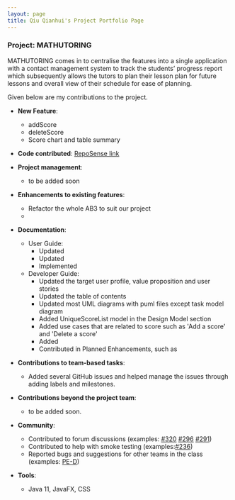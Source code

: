 ```yaml
---
layout: page
title: Qiu Qianhui's Project Portfolio Page
---
```


### Project: MATHUTORING

MATHUTORING comes in to centralise the features into a single application with a contact management system to track the students’ progress report which subsequently allows the tutors to plan their lesson plan for future lessons and overall view of their schedule for ease of planning.


Given below are my contributions to the project.

* **New Feature**:
  * addScore
  * deleteScore
  * Score chart and table summary

* **Code contributed**: [RepoSense link](https://nus-cs2103-ay2223s2.github.io/tp-dashboard/?search=qqh&sort=groupTitle&sortWithin=title&timeframe=commit&mergegroup=&groupSelect=groupByRepos&breakdown=true&checkedFileTypes=docs~functional-code~test-code~other&since=2023-02-17)

* **Project management**:
  * to be added soon

* **Enhancements to existing features**:
  * Refactor the whole AB3 to suit our project
  * 

* **Documentation**:
  * User Guide:
    * Updated
    * Updated
    * Implemented
  * Developer Guide:
    * Updated the target user profile, value proposition and user stories
    * Updated the table of contents
    * Updated most UML diagrams with puml files except task model diagram
    * Added UniqueScoreList model in the Design Model section
    * Added use cases that are related to score such as 'Add a score' and 'Delete a score'
    * Added
    * Contributed in Planned Enhancements, such as 

* **Contributions to team-based tasks**:
  * Added several GitHub issues and helped manage the issues through adding labels and milestones.

* **Contributions beyond the project team**:
  * to be added soon.

* **Community**:
  * Contributed to forum discussions (examples: [#320](https://github.com/nus-cs2103-AY2223S2/forum/issues/320) 
  [#296](https://github.com/nus-cs2103-AY2223S2/forum/issues/296) [#291](https://github.com/nus-cs2103-AY2223S2/forum/issues/291))
  * Contributed to help with smoke testing (examples:[#236](https://github.com/nus-cs2103-AY2223S2/forum/issues/236#issuecomment-1453378705))
  * Reported bugs and suggestions for other teams in the class (examples: [PE-D](https://github.com/QQH0828/ped/issues))

* **Tools**:
  * Java 11, JavaFX, CSS

